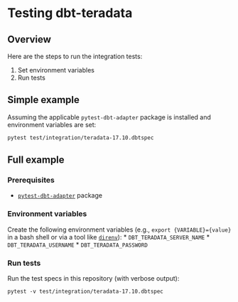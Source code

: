 # Testing dbt-teradata

## Overview

Here are the steps to run the integration tests:
1. Set environment variables
1. Run tests

## Simple example

Assuming the applicable `pytest-dbt-adapter` package is installed and environment variables are set:
```bash
pytest test/integration/teradata-17.10.dbtspec
```

## Full example

### Prerequisites
- [`pytest-dbt-adapter`](https://github.com/fishtown-analytics/dbt-adapter-tests) package

### Environment variables

Create the following environment variables (e.g., `export {VARIABLE}={value}` in a bash shell or via a tool like [`direnv`](https://direnv.net/)):
    * `DBT_TERADATA_SERVER_NAME`
    * `DBT_TERADATA_USERNAME`
    * `DBT_TERADATA_PASSWORD`

### Run tests

Run the test specs in this repository (with verbose output):
```
pytest -v test/integration/teradata-17.10.dbtspec
```
